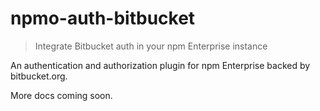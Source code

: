 # npmo-auth-bitbucket

> Integrate Bitbucket auth in your npm Enterprise instance

An authentication and authorization plugin for npm Enterprise backed by bitbucket.org.

More docs coming soon.
